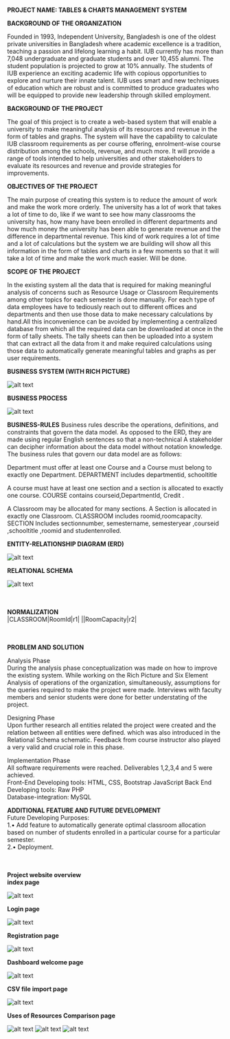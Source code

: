 **PROJECT NAME: TABLES & CHARTS MANAGEMENT SYSTEM**

**BACKGROUND OF THE ORGANIZATION**

Founded in 1993, Independent University, Bangladesh is one of the oldest private universities in Bangladesh where academic excellence is a tradition, teaching a passion and lifelong learning a habit. IUB currently has more than 7,048 undergraduate and graduate students and over 10,455 alumni. The student population is projected to grow at 10% annually. The students of IUB experience an exciting academic life with copious opportunities to explore and nurture their innate talent.
IUB uses smart and new techniques of education which are robust and is committed to produce graduates who will be equipped to provide new leadership through skilled employment.

**BACKGROUND OF THE PROJECT**

The goal of this project is to create a web-based system that will enable a university to make meaningful analysis of its resources and revenue in the form of tables and graphs. The system will have the capability to calculate IUB classroom requirements as per course offering, enrolment-wise course distribution among the schools, revenue, and much more. 
It will provide a range of tools intended to help universities and other stakeholders to evaluate its resources and revenue and provide strategies for improvements.


**OBJECTIVES OF THE PROJECT**

The main purpose of creating this system is to reduce the amount of work and make the work more orderly. The university has a lot of work that takes a lot of time to do, like if we want to see how many classrooms the university has, how many have been enrolled in different departments and how much money the university has been able to generate revenue and the difference in departmental revenue. This kind of work requires a lot of time and a lot of calculations but the system we are building will show all this information in the form of tables and charts in a few moments so that it will take a lot of time and make the work much easier. Will be done.

**SCOPE OF THE PROJECT**

In the existing system all the data that is required for making meaningful analysis of concerns such as Resource Usage or Classroom Requirements among other topics for each semester is done manually. For each type of data employees have to tediously reach out to different offices and departments and then use those data to make necessary calculations by hand.All this inconvenience can be avoided by implementing a centralized database from which all the required data can be downloaded at once in the form of tally sheets. The tally sheets can then be uploaded into a system that can extract all the data from it and make required calculations using those data to automatically generate meaningful tables and graphs as per user requirements.

**BUSINESS SYSTEM (WITH RICH PICTURE)**

![alt text](https://github.com/Nakib00/University_Analysis_System/blob/main/Repost%20File/business%20system%20with%20rich%20picture.PNG?raw=true)

**BUSINESS PROCESS** 

![alt text](https://github.com/Nakib00/University_Analysis_System/blob/main/Repost%20File/process%20diagram.PNG?raw=true)

**BUSINESS-RULES**
Business rules describe the operations, definitions, and constraints that govern the data model. As opposed to the ERD, they are made using regular English sentences so that a non-technical A stakeholder can decipher information about the data model without notation knowledge. The business rules that govern our data model are as follows:   

Department must offer at least one Course and a Course must belong to exactly one Department. DEPARTMENT includes departmentid, schooltitle 

A course must have at least one section and a section is allocated to exactly one course. COURSE contains courseid,DepartmentId, Credit . 

A Classroom may be allocated for many sections. A Section is allocated in exactly one Classroom. CLASSROOM includes roomid,roomcapacity. SECTION Includes sectionnumber, semestername, semesteryear ,courseid ,schooltitle ,roomid and studentenrolled.

**ENTITY-RELATIONSHIP DIAGRAM (ERD)**

![alt text](https://github.com/Nakib00/University_Analysis_System/blob/main/Repost%20File/RED.png?raw=true)


**RELATIONAL SCHEMA**

![alt text](https://github.com/Nakib00/University_Analysis_System/blob/main/Repost%20File/Relational%20schema%20diagram.png?raw=true)
</br></br></br>

**NORMALIZATION**</br>
|CLASSROOM|RoomId|r1|
||RoomCapacity|r2|


</br></br>
**PROBLEM AND SOLUTION**</br>

Analysis Phase</br> 
During the analysis phase conceptualization was made on how to improve the existing system. While working on the Rich Picture and Six Element Analysis of operations of the organization, simultaneously, assumptions for the queries required to make the project were made. Interviews with faculty members and senior students were done for better understating of the project. 

Designing Phase</br> 
Upon further research all entities related the project were created and the relation between all entities were defined. which was also introduced in the Relational Schema schematic. Feedback from course instructor also played a very valid and crucial role in this phase. 

Implementation Phase</br> 
All software requirements were reached. Deliverables 1,2,3,4 and 5 were achieved.</br> 
Front-End Developing tools: HTML, CSS, Bootstrap JavaScript 
Back End Developing tools: Raw PHP</br> 
Database-integration: MySQL</br>

**ADDITIONAL FEATURE AND FUTURE DEVELOPMENT**</br>
Future Developing Purposes:</br>
1.•	Add feature to automatically generate optimal classroom allocation based on number of students enrolled in a particular course for a particular semester.</br>
2.•	Deployment.</br></br></br>

**Project website overview**</br>
**index page**

![alt text](https://github.com/Nakib00/University_Analysis_System/blob/main/Repost%20File/Websit%20overview/1.PNG?raw=true)


**Login page**

![alt text](https://github.com/Nakib00/University_Analysis_System/blob/main/Repost%20File/Websit%20overview/2.PNG?raw=true)


**Registration page**

![alt text](https://github.com/Nakib00/University_Analysis_System/blob/main/Repost%20File/Websit%20overview/3.PNG?raw=true)


**Dashboard welcome page**

![alt text](https://github.com/Nakib00/University_Analysis_System/blob/main/Repost%20File/Websit%20overview/4.PNG?raw=true)


**CSV file import page**

![alt text](https://github.com/Nakib00/University_Analysis_System/blob/main/Repost%20File/Websit%20overview/5.PNG?raw=true)


**Uses of Resources Comparison page**

![alt text](https://github.com/Nakib00/University_Analysis_System/blob/main/Repost%20File/Websit%20overview/6.PNG?raw=true)
![alt text](https://github.com/Nakib00/University_Analysis_System/blob/main/Repost%20File/Websit%20overview/7.PNG?raw=true)
![alt text](https://github.com/Nakib00/University_Analysis_System/blob/main/Repost%20File/Websit%20overview/8.PNG?raw=true)




